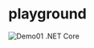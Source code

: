 # playground

![Demo01 .NET Core](https://github.com/gabrieldalborgo/playground/workflows/Demo01%20.NET%20Core/badge.svg?branch=master)
